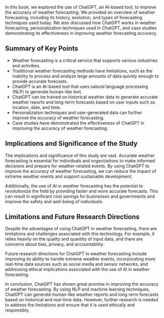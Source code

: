 
In this book, we explored the use of ChatGPT, an AI-based tool, to improve the accuracy of weather forecasting. We provided an overview of weather forecasting, including its history, evolution, and types of forecasting techniques used today. We also discussed how ChatGPT works in weather forecasting, personalization techniques used in ChatGPT, and case studies demonstrating its effectiveness in improving weather forecasting accuracy.

Summary of Key Points
---------------------

* Weather forecasting is a critical service that supports various industries and activities.
* Traditional weather forecasting methods have limitations, such as the inability to process and analyze large amounts of data quickly enough to provide accurate forecasts.
* ChatGPT is an AI-based tool that uses natural language processing (NLP) to generate human-like text.
* ChatGPT can be trained on historical weather data to generate accurate weather reports and long-term forecasts based on user inputs such as location, date, and time.
* Personalization techniques and user-generated data can further improve the accuracy of weather forecasting.
* Case studies have demonstrated the effectiveness of ChatGPT in improving the accuracy of weather forecasting.

Implications and Significance of the Study
------------------------------------------

The implications and significance of this study are vast. Accurate weather forecasting is essential for individuals and organizations to make informed decisions and prepare for weather-related events. By using ChatGPT to improve the accuracy of weather forecasting, we can reduce the impact of extreme weather events and support sustainable development.

Additionally, the use of AI in weather forecasting has the potential to revolutionize the field by providing faster and more accurate forecasts. This can result in significant cost savings for businesses and governments and improve the safety and well-being of individuals.

Limitations and Future Research Directions
------------------------------------------

Despite the advantages of using ChatGPT in weather forecasting, there are limitations and challenges associated with this technology. For example, it relies heavily on the quality and quantity of input data, and there are concerns about bias, privacy, and accountability.

Future research directions for ChatGPT in weather forecasting include improving its ability to handle extreme weather events, incorporating more real-time data sources such as social media and sensor networks, and addressing ethical implications associated with the use of AI in weather forecasting.

In conclusion, ChatGPT has shown great promise in improving the accuracy of weather forecasting. By using NLP and machine learning techniques, ChatGPT can generate human-like weather reports and long-term forecasts based on historical and real-time data. However, further research is needed to address the limitations and ensure that it is used ethically and responsibly.
